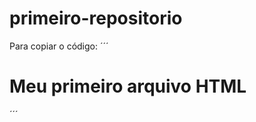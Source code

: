 # primeiro-repositorio

Para copiar o código:
´´´
<html>
  <h1>Meu primeiro arquivo HTML</h1>
  </html>
´´´
